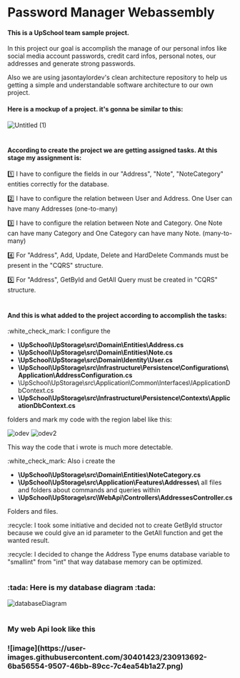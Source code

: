 # Password Manager Webassembly
<h4> This is a UpSchool team sample project.</h4>
<p>In this project our goal is accomplish the manage of our personal infos like social media account passwords, credit card infos, personal notes, our addresses and generate strong passwords.</p>
<p>Also we are using  jasontaylordev's clean architecture repository to help us getting a simple and understandable software architecture to our own project.</p>

<h4> Here is a mockup of a project. it's gonna be similar to this:</h4>

![Untitled (1)](https://user-images.githubusercontent.com/30401423/230800537-66ad0a36-717c-4c4b-9572-5f9f65553be8.png)

#
<h4>According to create the project we are getting assigned tasks. At this stage my assignment is:</h4>
<p>1️⃣   I have to configure the fields in our "Address", "Note", "NoteCategory" entities correctly for the database.</p>

<p>2️⃣   I have to configure the relation between User and Address. One User can have many Addresses  (one-to-many) </p>

<p>3️⃣   I have to configure the relation between Note and Category. One Note can have many Category and One Category can have many Note. (many-to-many)</p>

<p>4️⃣   For "Address", Add, Update, Delete and HardDelete Commands must be present in the "CQRS" structure.</p>

<p>5️⃣   For "Address", GetById and GetAll Query must be created in "CQRS" structure.</p>

#
<h4>And this is what added to the project according to accomplish the tasks:</h4>
<p>:white_check_mark:  I configure the 
<ul>
<li>
<strong>
\UpSchool\UpStorage\src\Domain\Entities\Address.cs
</strong>
</li>
<li>
<strong>
\UpSchool\UpStorage\src\Domain\Entities\Note.cs
</strong>
</li>
<li>
<strong>
\UpSchool\UpStorage\src\Domain\Identity\User.cs
</strong>
</li>
<li>
<strong>
\UpSchool\UpStorage\src\Infrastructure\Persistence\Configurations\Application\AddressConfiguration.cs
</strong>
</li>
<li>
\UpSchool\UpStorage\src\Application\Common\Interfaces\IApplicationDbContext.cs
</strong>
</li>
<li>
<strong>
\UpSchool\UpStorage\src\Infrastructure\Persistence\Contexts\ApplicationDbContext.cs
</strong>
</li>

</ul>
folders and mark my code with the region label like this:
</p>


![odev](https://user-images.githubusercontent.com/30401423/230907774-4cfbe750-e57e-4522-a608-bbbcc7d4ae0a.PNG)
![odev2](https://user-images.githubusercontent.com/30401423/230907792-86253704-fb33-44f7-abbd-fddacb574bf0.PNG)
<p>This way the code that i wrote is much more detectable.</p>
<p>:white_check_mark:  Also i create the
<ul>
<li>
<strong>
\UpSchool\UpStorage\src\Domain\Entities\NoteCategory.cs
</strong>
</li>
<li>
<strong>
\UpSchool\UpStorage\src\Application\Features\Addresses\</strong> all files and folders about commands and queries within
</li>
<li>
<strong>
\UpSchool\UpStorage\src\WebApi\Controllers\AddressesController.cs
</strong>
</li>
</ul>
Folders and files.
</p>
<p>:recycle: I took some initiative and decided not to create GetById structor because we could give an id parameter to the GetAll function and get the wanted result.  </p> 
<p>:recycle: I decided to change the Address Type enums database variable to "smallint" from "int" that way database memory can be optimized. </p>

#
<h3>:tada: Here is my database diagram :tada:</h3> 

![databaseDiagram](https://user-images.githubusercontent.com/30401423/230912316-e50122d8-273c-4b5f-b06e-d29aac56e7fa.png)

#
<h3>My web Api look like this<h3>
![image](https://user-images.githubusercontent.com/30401423/230913692-6ba56554-9507-46bb-89cc-7c4ea54b1a27.png)


